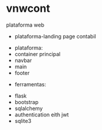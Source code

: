 # vnwcont
plataforma web


* plataforma-landing page contabil

- plataforma:
- container principal
- navbar
- main
- footer


* ferramentas:
- flask
- bootstrap
- sqlalchemy
- authentication eith jwt
- sqlite3
